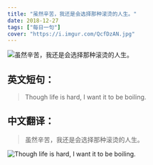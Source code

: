 ```yaml
---
title: "虽然辛苦，我还是会选择那种滚烫的人生。"
date: 2018-12-27
tags: ["每日一句"]
cover: "https://i.imgur.com/QcfDzAN.jpg"
---
```


![虽然辛苦，我还是会选择那种滚烫的人生。](https://i.imgur.com/rzEKue9.jpg)

## 英文短句：
> Though life is hard, I want it to be boiling.

<!--more-->

## 中文翻译：
> 虽然辛苦，我还是会选择那种滚烫的人生。

![Though life is hard, I want it to be boiling.](https://i.imgur.com/XTRIBpV.jpg)

